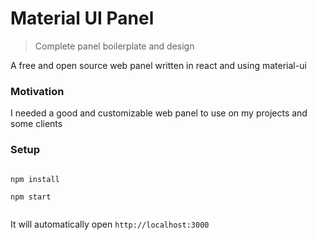 # Material UI Panel

> Complete panel boilerplate and design

A free and open source web panel written in react and using material-ui

### Motivation

I needed a good and customizable web panel to use on my projects and some clients

### Setup

```

npm install

npm start


```

It will automatically open `http://localhost:3000`